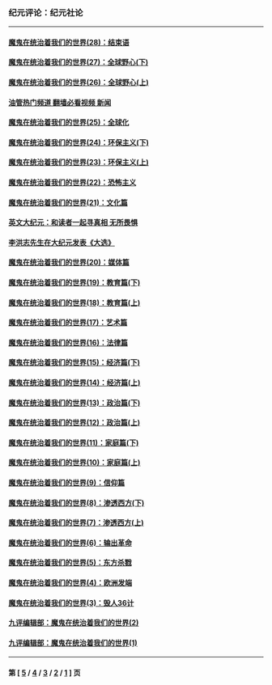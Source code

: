 ### 纪元评论：纪元社论
---
#### [魔鬼在统治着我们的世界(28)：结束语](../../pages/nsc422/n10936246.md?12290330) 
#### [魔鬼在统治着我们的世界(27)：全球野心(下)](../../pages/nsc422/n10928319.md?12290330) 
#### [魔鬼在统治着我们的世界(26)：全球野心(上)](../../pages/nsc422/n10900318.md?12290330) 
#### [油管热门频道 翻墙必看视频 新闻](ok?12290330)
#### [魔鬼在统治着我们的世界(25)：全球化](../../pages/nsc422/n10788205.md?12290330) 
#### [魔鬼在统治着我们的世界(24)：环保主义(下)](../../pages/nsc422/n10695307.md?12290330) 
#### [魔鬼在统治着我们的世界(23)：环保主义(上)](../../pages/nsc422/n10688613.md?12290330) 
#### [魔鬼在统治着我们的世界(22)：恐怖主义](../../pages/nsc422/n10614727.md?12290330) 
#### [魔鬼在统治着我们的世界(21)：文化篇](../../pages/nsc422/n10597706.md?12290330) 
#### [英文大纪元：和读者一起寻真相 无所畏惧](../../pages/nsc422/n12542027.md?12290330) 
#### [李洪志先生在大纪元发表《大选》](../../pages/nsc422/n12534746.md?12290330) 
#### [魔鬼在统治着我们的世界(20)：媒体篇](../../pages/nsc422/n10586579.md?12290330) 
#### [魔鬼在统治着我们的世界(19)：教育篇(下)](../../pages/nsc422/n10564808.md?12290330) 
#### [魔鬼在统治着我们的世界(18)：教育篇(上)](../../pages/nsc422/n10526970.md?12290330) 
#### [魔鬼在统治着我们的世界(17)：艺术篇](../../pages/nsc422/n10499093.md?12290330) 
#### [魔鬼在统治着我们的世界(16)：法律篇](../../pages/nsc422/n10485969.md?12290330) 
#### [魔鬼在统治着我们的世界(15)：经济篇(下)](../../pages/nsc422/n10469975.md?12290330) 
#### [魔鬼在统治着我们的世界(14)：经济篇(上)](../../pages/nsc422/n10457370.md?12290330) 
#### [魔鬼在统治着我们的世界(13)：政治篇(下)](../../pages/nsc422/n10448270.md?12290330) 
#### [魔鬼在统治着我们的世界(12)：政治篇(上)](../../pages/nsc422/n10444576.md?12290330) 
#### [魔鬼在统治着我们的世界(11)：家庭篇(下)](../../pages/nsc422/n10440961.md?12290330) 
#### [魔鬼在统治着我们的世界(10)：家庭篇(上)](../../pages/nsc422/n10435448.md?12290330) 
#### [魔鬼在统治着我们的世界(9)：信仰篇](../../pages/nsc422/n10432159.md?12290330) 
#### [魔鬼在统治着我们的世界(8)：渗透西方(下)](../../pages/nsc422/n10429603.md?12290330) 
#### [魔鬼在统治着我们的世界(7)：渗透西方(上)](../../pages/nsc422/n10426013.md?12290330) 
#### [魔鬼在统治着我们的世界(6)：输出革命](../../pages/nsc422/n10421536.md?12290330) 
#### [魔鬼在统治着我们的世界(5)：东方杀戮](../../pages/nsc422/n10417707.md?12290330) 
#### [魔鬼在统治着我们的世界(4)：欧洲发端](../../pages/nsc422/n10414890.md?12290330) 
#### [魔鬼在统治着我们的世界(3)：毁人36计](../../pages/nsc422/n10411583.md?12290330) 
#### [九评编辑部：魔鬼在统治着我们的世界(2)](../../pages/nsc422/n10410036.md?12290330) 
#### [九评编辑部：魔鬼在统治着我们的世界(1)](../../pages/nsc422/n10406825.md?12290330) 

---
#### 第 [ [5](./5.md?12290330) / [4](./4.md?12290330) / [3](./3.md?12290330) / [2](./2.md?12290330) / [1](./1.md?12290330) ] 页
